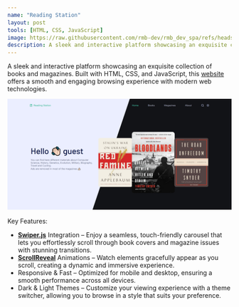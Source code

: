 ```yaml
---
name: "Reading Station"
layout: post
tools: [HTML, CSS, JavaScript]
image: https://raw.githubusercontent.com/rmb-dev/rmb_dev_spa/refs/heads/master/assets/img/project7.3.png
description: A sleek and interactive platform showcasing an exquisite collection of books and magazines.
---
```


A sleek and interactive platform showcasing an exquisite collection of books and magazines. Built with HTML, CSS, and JavaScript, this [website](https://rmb-dev.github.io/reading_station/) offers a smooth and engaging browsing experience with modern web technologies.

![preview](https://raw.githubusercontent.com/rmb-dev/rmb_dev_spa/refs/heads/master/assets/img/project7.png)

Key Features:

* **[Swiper.js](https://swiperjs.com/?ref=rmb-dev.github.io/)** Integration – Enjoy a seamless, touch-friendly carousel that lets you effortlessly scroll through book covers and magazine issues with stunning transitions.
* **[ScrollReveal](https://scrollrevealjs.org/?ref=rmb-dev.github.io/)** Animations – Watch elements gracefully appear as you scroll, creating a dynamic and immersive experience.
* Responsive & Fast – Optimized for mobile and desktop, ensuring a smooth performance across all devices.
* Dark & Light Themes – Customize your viewing experience with a theme switcher, allowing you to browse in a style that suits your preference.
